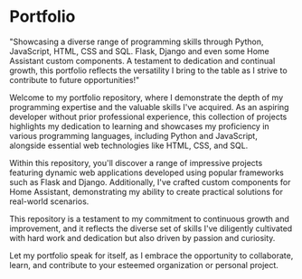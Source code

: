 # Portfolio
"Showcasing a diverse range of programming skills through Python, JavaScript, HTML, CSS and SQL. Flask, Django and even some Home Assistant custom components. A testament to dedication and continual growth, this portfolio reflects the versatility I bring to the table as I strive to contribute to future opportunities!"

Welcome to my portfolio repository, where I demonstrate the depth of my programming expertise and the valuable skills I've acquired. As an aspiring developer without prior professional experience, this collection of projects highlights my dedication to learning and showcases my proficiency in various programming languages, including Python and JavaScript, alongside essential web technologies like HTML, CSS, and SQL.

Within this repository, you'll discover a range of impressive projects featuring dynamic web applications developed using popular frameworks such as Flask and Django. Additionally, I've crafted custom components for Home Assistant, demonstrating my ability to create practical solutions for real-world scenarios.

This repository is a testament to my commitment to continuous growth and improvement, and it reflects the diverse set of skills I've diligently cultivated with hard work and dedication but also driven by passion and curiosity.

Let my portfolio speak for itself, as I embrace the opportunity to collaborate, learn, and contribute to your esteemed organization or personal project.
